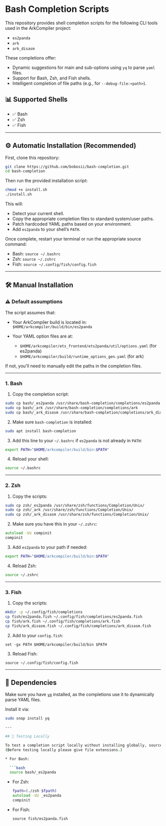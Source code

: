 # Bash Completion Scripts

This repository provides shell completion scripts for the following CLI tools used in the ArkCompiler project:

* `es2panda`
* `ark`
* `ark_disasm`

These completions offer:

* Dynamic suggestions for main and sub-options using `yq` to parse `yaml` files.
* Support for Bash, Zsh, and Fish shells.
* Intelligent completion of file paths (e.g., for `--debug-file:<path>`).

## 📊 Supported Shells

* ✅ Bash
* ✅ Zsh
* ✅ Fish

---

## ⚙️ Automatic Installation (Recommended)

First, clone this repository:

```bash
git clone https://github.com/bobosii/bash-completion.git
cd bash-completion
```

Then run the provided installation script:

```bash
chmod +x install.sh
./install.sh
```

This will:

* Detect your current shell.
* Copy the appropriate completion files to standard system/user paths.
* Patch hardcoded YAML paths based on your environment.
* Add `es2panda` to your shell’s `PATH`.

Once complete, restart your terminal or run the appropriate source command:

* Bash: `source ~/.bashrc`
* Zsh: `source ~/.zshrc`
* Fish: `source ~/.config/fish/config.fish`

---

## 🛠️ Manual Installation

### ⚠️ Default assumptions

The script assumes that:

* Your ArkCompiler build is located in: `$HOME/arkcompiler/build/bin/es2panda`
* Your YAML option files are at:

  * `$HOME/arkcompiler/ets_frontend/ets2panda/util/options.yaml` (for es2panda)
  * `$HOME/arkcompiler/build/runtime_options_gen.yaml` (for ark)

If not, you'll need to manually edit the paths in the completion files.

---

### 1. Bash

1. Copy the completion script:

```bash
sudo cp bash/_es2panda /usr/share/bash-completion/completions/es2panda
sudo cp bash/_ark /usr/share/bash-completion/completions/ark
sudo cp bash/_ark_disasm /usr/share/bash-completion/completions/ark_disasm
```

2. Make sure `bash-completion` is installed:

```bash
sudo apt install bash-completion
```

3. Add this line to your `~/.bashrc` if `es2panda` is not already in `PATH`:

```bash
export PATH="$HOME/arkcompiler/build/bin:$PATH"
```

4. Reload your shell:

```bash
source ~/.bashrc
```

---

### 2. Zsh

1. Copy the scripts:

```bash
sudo cp zsh/_es2panda /usr/share/zsh/functions/Completion/Unix/
sudo cp zsh/_ark /usr/share/zsh/functions/Completion/Unix/
sudo cp zsh/_ark_disasm /usr/share/zsh/functions/Completion/Unix/
```

2. Make sure you have this in your `~/.zshrc`:

```zsh
autoload -Uz compinit
compinit
```

3. Add `es2panda` to your path if needed:

```zsh
export PATH="$HOME/arkcompiler/build/bin:$PATH"
```

4. Reload Zsh:

```zsh
source ~/.zshrc
```

---

### 3. Fish

1. Copy the scripts:

```bash
mkdir -p ~/.config/fish/completions
cp fish/es2panda.fish ~/.config/fish/completions/es2panda.fish
cp fish/ark.fish ~/.config/fish/completions/ark.fish
cp fish/ark_disasm.fish ~/.config/fish/completions/ark_disasm.fish
```

2. Add to your `config.fish`:

```fish
set -gx PATH $HOME/arkcompiler/build/bin $PATH
```

3. Reload Fish:

```fish
source ~/.config/fish/config.fish
```

---

## 🧰 Dependencies

Make sure you have [`yq`](https://github.com/mikefarah/yq) installed, as the completions use it to dynamically parse YAML files.

Install it via:

```bash
sudo snap install yq

---

## 🥺 Testing Locally

To test a completion script locally without installing globally, source it manually:
(Before testing locally please give file extensions.)

* For Bash:

  ```bash
  source bash/_es2panda
  ```

* For Zsh:

  ```zsh
  fpath=(./zsh $fpath)
  autoload -Uz _es2panda
  compinit
  ```

* For Fish:

  ```fish
  source fish/es2panda.fish
  ```

